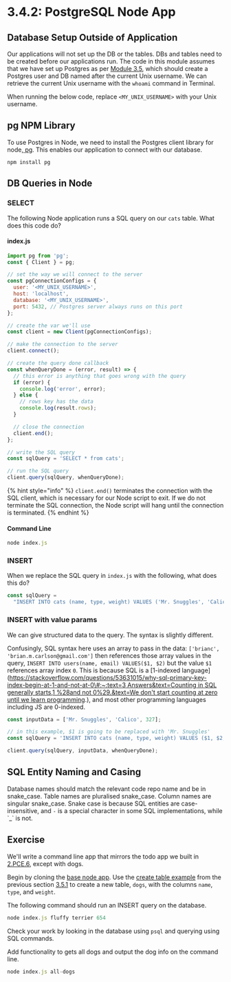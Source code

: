 # 3.4.2: PostgreSQL Node App

## Database Setup Outside of Application

Our applications will not set up the DB or the tables. DBs and tables need to be created before our applications run. The code in this module assumes that we have set up Postgres as per [Module 3.5](./#setup), which should create a Postgres user and DB named after the current Unix username. We can retrieve the current Unix username with the `whoami` command in Terminal.

When running the below code, replace `<MY_UNIX_USERNAME>` with your Unix username.

## pg NPM Library

To use Postgres in Node, we need to install the Postgres client library for node,[ pg](https://www.npmjs.com/package/pg). This enables our application to connect with our database.

```text
npm install pg
```

## DB Queries in Node

### SELECT

The following Node application runs a SQL query on our `cats` table. What does this code do?

#### index.js

```javascript
import pg from 'pg';
const { Client } = pg;

// set the way we will connect to the server
const pgConnectionConfigs = {
  user: '<MY_UNIX_USERNAME>',
  host: 'localhost',
  database: '<MY_UNIX_USERNAME>',
  port: 5432, // Postgres server always runs on this port
};

// create the var we'll use
const client = new Client(pgConnectionConfigs);

// make the connection to the server
client.connect();

// create the query done callback
const whenQueryDone = (error, result) => {
  // this error is anything that goes wrong with the query
  if (error) {
    console.log('error', error);
  } else {
    // rows key has the data
    console.log(result.rows);
  }

  // close the connection
  client.end();
};

// write the SQL query
const sqlQuery = 'SELECT * from cats';

// run the SQL query
client.query(sqlQuery, whenQueryDone);
```

{% hint style="info" %}
`client.end()` terminates the connection with the SQL client, which is necessary for our Node script to exit. If we do not terminate the SQL connection, the Node script will hang until the connection is terminated.
{% endhint %}

#### Command Line

```javascript
node index.js
```

### INSERT

When we replace the SQL query in `index.js` with the following, what does this do?

```javascript
const sqlQuery =
  "INSERT INTO cats (name, type, weight) VALUES ('Mr. Snuggles', 'Calico', 327)";
```

### INSERT with value params

We can give structured data to the query. The syntax is slightly different.

Confusingly, SQL syntax here uses an array to pass in the data: `['brianc', 'brian.m.carlson@gmail.com']` then references those array values in the query, `INSERT INTO users(name, email) VALUES($1, $2)` but the value `$1` references array index `0`. This is because SQL is a \[1-indexed language\]\([https://stackoverflow.com/questions/53631015/why-sql-primary-key-index-begin-at-1-and-not-at-0\#:~:text=3 Answers&text=Counting in SQL generally starts,1 %28and not 0%29.&text=We don't start counting at zero until we learn programming](https://stackoverflow.com/questions/53631015/why-sql-primary-key-index-begin-at-1-and-not-at-0#:~:text=3%20Answers&text=Counting%20in%20SQL%20generally%20starts,1%20%28and%20not%200%29.&text=We%20don't%20start%20counting%20at%20zero%20until%20we%20learn%20programming).\), and most other programming languages including JS are 0-indexed.

```javascript
const inputData = ['Mr. Snuggles', 'Calico', 327];

// in this example, $1 is going to be replaced with 'Mr. Snuggles'
const sqlQuery = 'INSERT INTO cats (name, type, weight) VALUES ($1, $2, $3)';

client.query(sqlQuery, inputData, whenQueryDone);
```

## SQL Entity Naming and Casing

Database names should match the relevant code repo name and be in snake_case. Table names are pluralised snake\_case. Column names are singular snake\_case. Snake case is because SQL entities are case-insensitive, and `-` is a special character in some SQL implementations, while \`_\` is not.

## Exercise

We'll write a command line app that mirrors the todo app we built in [2.PCE.6](../../2-backend-basics/2.poce-post-class-exercises/2.poce.6-todo-list-json.md), except with dogs.

Begin by cloning the [base node app](https://github.com/rocketacademy/base-node-bootcamp). Use the [create table example](3.4.1-postgresql-psql.md#create-table) from the previous section [3.5.1](3.4.1-postgresql-psql.md) to create a new table, `dogs`, with the columns `name`, `type`, and `weight`.

The following command should run an INSERT query on the database.

```javascript
node index.js fluffy terrier 654
```

Check your work by looking in the database using `psql` and querying using SQL commands.

Add functionality to gets all dogs and output the dog info on the command line.

```javascript
node index.js all-dogs
```


